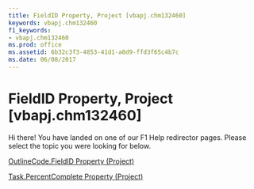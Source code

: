 ```yaml
---
title: FieldID Property, Project [vbapj.chm132460]
keywords: vbapj.chm132460
f1_keywords:
- vbapj.chm132460
ms.prod: office
ms.assetid: 6b32c3f3-4853-41d1-a8d9-ffd3f65c4b7c
ms.date: 06/08/2017
---
```



# FieldID Property, Project [vbapj.chm132460]

Hi there! You have landed on one of our F1 Help redirector pages. Please select the topic you were looking for below.

[OutlineCode.FieldID Property (Project)](http://msdn.microsoft.com/library/eea0a697-08f9-c4f5-358a-6b90bd08271e%28Office.15%29.aspx)

[Task.PercentComplete Property (Project)](http://msdn.microsoft.com/library/fc698d7f-2dd9-9cbc-67ba-ff62e6db455c%28Office.15%29.aspx)


